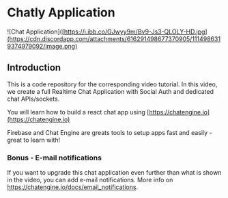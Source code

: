 # Chatly Application

![Chat Application]([https://i.ibb.co/GJwyy9m/Bv9-Js3-QLOLY-HD.jpg](https://cdn.discordapp.com/attachments/616291498677370905/1114986319374979092/image.png)

## Introduction

This is a code repository for the corresponding video tutorial. In this video, we create a full Realtime Chat Application with Social Auth and dedicated chat APIs/sockets.

You will learn how to build a react chat app using [https://chatengine.io](https://chatengine.io)

Firebase and Chat Engine are greats tools to setup apps fast and easily - great to learn with!

### Bonus - E-mail notifications

If you want to upgrade this chat application even further than what is shown in the video, you can add e-mail notifications. More info on https://chatengine.io/docs/email_notifications.
